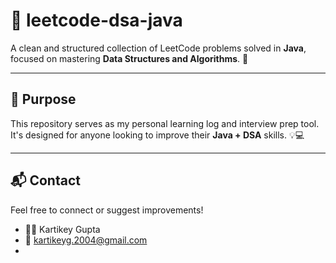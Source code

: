 # 📘 leetcode-dsa-java

A clean and structured collection of LeetCode problems solved in **Java**, focused on mastering **Data Structures and Algorithms**. 🚀

---

## 🎯 Purpose

This repository serves as my personal learning log and interview prep tool.  
It's designed for anyone looking to improve their **Java + DSA** skills. 💡💻

---

## 📬 Contact  
Feel free to connect or suggest improvements!

- 👨‍💻 Kartikey Gupta  
- 📧 kartikeyg.2004@gmail.com
- 
